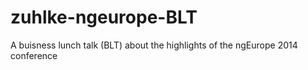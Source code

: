 zuhlke-ngeurope-BLT
===================

A buisness lunch talk (BLT) about the highlights of the ngEurope 2014 conference